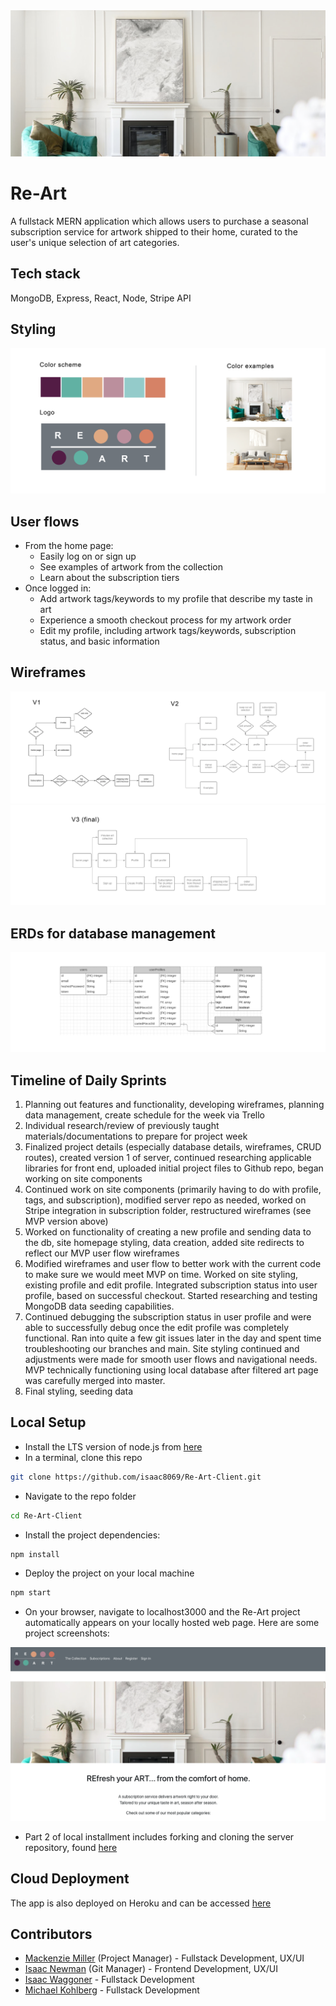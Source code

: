 <img alt="art" src="./src/components/homeComponents/images/readme/readme_header.jpg">

# Re-Art

A fullstack MERN application which allows users to purchase a seasonal subscription service for artwork shipped to their home, curated to the user's unique selection of art categories.

## Tech stack

MongoDB, Express, React, Node, Stripe API

## Styling

<img alt="design" src="./src/components/homeComponents/images/readme/design_inspo.png">

## User flows

- From the home page:
    - Easily log on or sign up
    - See examples of artwork from the collection
    - Learn about the subscription tiers
- Once logged in:
    - Add artwork tags/keywords to my profile that describe my taste in art
    - Experience a smooth checkout process for my artwork order
    - Edit my profile, including artwork tags/keywords, subscription status, and basic information


## Wireframes

<img alt="early wireframes" src="./src/components/homeComponents/images/readme/old_wireframes.png">
<img alt="wireframes final version" src="./src/components/homeComponents/images/readme/final_wireframes.png">

## ERDs for database management

<img alt="wireframes final version" src="./src/components/homeComponents/images/readme/erd.png">

## Timeline of Daily Sprints

1. Planning out features and functionality, developing wireframes, planning data management, create schedule for the week via Trello
2. Individual research/review of previously taught materials/documentations to prepare for project week
3. Finalized project details (especially database details, wireframes, CRUD routes), created version 1 of server, continued researching applicable libraries for front end, uploaded initial project files to Github repo, began working on site components
4. Continued work on site components (primarily having to do with profile, tags, and subscription), modified server repo as needed, worked on Stripe integration in subscription folder, restructured wireframes (see MVP version above)
5. Worked on functionality of creating a new profile and sending data to the db, site homepage styling, data creation, added site redirects to reflect our MVP user flow wireframes
6. Modified wireframes and user flow to better work with the current code to make sure we would meet MVP on time. Worked on site styling, existing profile and edit profile. Integrated subscription status into user profile, based on successful checkout. Started researching and testing MongoDB data seeding capabilities.
7. Continued debugging the subscription status in user profile and were able to successfully debug once the edit profile was completely functional. Ran into quite a few git issues later in the day and spent time troubleshooting our branches and main. Site styling continued and adjustments were made for smooth user flows and navigational needs. MVP technically functioning using local database after filtered art page was carefully merged into master.
8. Final styling, seeding data


## Local Setup

- Install the LTS version of node.js from [here](https://nodejs.org/en/)
- In a terminal, clone this repo

```sh
git clone https://github.com/isaac8069/Re-Art-Client.git
```

- Navigate to the repo folder

```sh
cd Re-Art-Client
```

- Install the project dependencies:

```sh
npm install
```

- Deploy the project on your local machine

```sh
npm start
```

- On your browser, navigate to localhost3000 and the Re-Art project automatically appears on your locally hosted web page. Here are some project screenshots:
<p align="center">  
  <img alt="Project Preview" src="./src/components/homeComponents/images/readme/screenshot.png" />
</p>

- Part 2 of local installment includes forking and cloning the server repository, found [here](https://github.com/isaac8069/Re-Art-Server)

## Cloud Deployment

The app is also deployed on Heroku and can be accessed [here](https://nodejs.org/en/)

## Contributors

- [Mackenzie Miller](https://github.com/Mackmiller) (Project Manager) - Fullstack Development, UX/UI
- [Isaac Newman](https://github.com/isaac8069) (Git Manager) - Frontend Development, UX/UI
- [Isaac Waggoner](https://github.com/iwaggoner) - Fullstack Development
- [Michael Kohlberg](https://github.com/mgkdn9) - Fullstack Development
